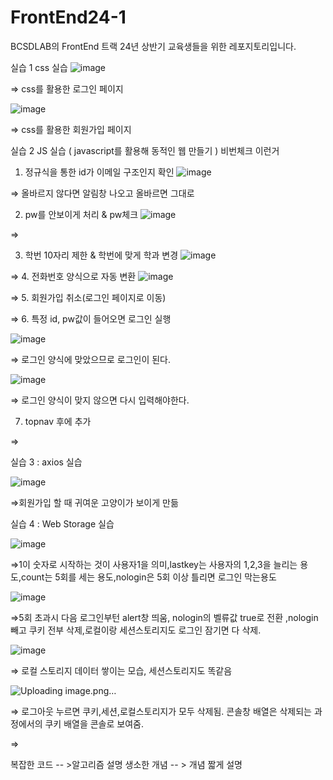 # FrontEnd24-1
BCSDLAB의 FrontEnd 트랙 24년 상반기 교육생들을 위한 레포지토리입니다.

실습 1
css 실습
![image](https://github.com/BCSDLab-Edu/FrontEnd24-1/assets/156052023/c84b49fd-edb1-4d10-bcb2-d1e1268d73b9)

⇒ css를 활용한 로그인 페이지 

![image](https://github.com/BCSDLab-Edu/FrontEnd24-1/assets/156052023/02129967-c167-453b-b1aa-bbfccc7829fa)

⇒ css를 활용한 회원가입 페이지







실습 2
JS 실습 ( javascript를 활용해 동적인 웹 만들기 )
비번체크 이런거

1. 정규식을 통한 id가 이메일 구조인지 확인
![image](https://github.com/BCSDLab-Edu/FrontEnd24-1/assets/156052023/194084c1-68d0-44f9-b504-575a233c0175)

⇒ 올바르지 않다면 알림창 나오고 올바르면 그대로

2. pw를 안보이게 처리 & pw체크 
![image](https://github.com/BCSDLab-Edu/FrontEnd24-1/assets/156052023/aa2869b1-5bfc-4eea-b46c-17696e0722fe)

⇒

3. 학번 10자리 제한 & 학번에 맞게 학과 변경
![image](https://github.com/BCSDLab-Edu/FrontEnd24-1/assets/156052023/dbb40dbb-413d-417e-9a0e-2008bbee3c1b)

⇒
4. 전화번호 양식으로 자동 변환
![image](https://github.com/BCSDLab-Edu/FrontEnd24-1/assets/156052023/01d00d22-6bed-4b60-8d20-7b1f3864f8b3)


⇒
5. 회원가입 취소(로그인 페이지로 이동)


⇒
6. 특정 id, pw값이 들어오면 로그인 실행

![image](https://github.com/BCSDLab-Edu/FrontEnd24-1/assets/156052023/c00c0933-038b-49db-bc24-d130134cd47d)

⇒ 로그인 양식에 맞았으므로 로그인이 된다.

![image](https://github.com/BCSDLab-Edu/FrontEnd24-1/assets/156052023/323b80d9-8019-41f6-94fd-234d24ee362b)

⇒ 로그인 양식이 맞지 않으면 다시 입력해야한다.


7. topnav 후에 추가


⇒





실습 3 : axios 실습

![image](https://github.com/BCSDLab-Edu/FrontEnd24-1/assets/156052023/7f61854a-4c8e-483c-8e69-295fec1313bd)

⇒회원가입 할 때 귀여운 고양이가 보이게 만듦


실습 4 : Web Storage 실습

![image](https://github.com/BCSDLab-Edu/FrontEnd24-1/assets/156052023/40c1d225-bedf-4179-92de-62438f12bac9)

⇒1이 숫자로 시작하는 것이 사용자1을 의미,lastkey는 사용자의 1,2,3을 늘리는 용도,count는 5회를 세는 용도,nologin은 5회 이상 틀리면 로그인 막는용도

![image](https://github.com/BCSDLab-Edu/FrontEnd24-1/assets/156052023/926c6047-309c-4964-a00c-e4454b467401)


⇒5회 초과시 다음 로그인부턴 alert창 띄움, nologin의 벨류값 true로 전환 ,nologin빼고 쿠키 전부 삭제,로컬이랑 세션스토리지도 로그인 잠기면 다 삭제. 

![image](https://github.com/BCSDLab-Edu/FrontEnd24-1/assets/156052023/baab9874-82d3-4f2d-b2ba-ddda61278f15)


⇒ 로컬 스토리지 데이터 쌓이는 모습, 세션스토리지도 똑같음

![Uploading image.png…]()

⇒ 로그아웃 누르면 쿠키,세션,로컬스토리지가 모두 삭제됨. 콘솔창 배열은 삭제되는 과정에서의 쿠키 배열을 콘솔로 보여줌.

⇒

복잡한 코드 -- >알고리즘 설명
생소한 개념 -- > 개념 짧게 설명




